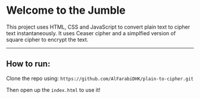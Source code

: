 # Welcome to the Jumble
 
This project uses HTML, CSS and JavaScript to convert plain text to cipher
text instantaneously. It uses Ceaser cipher and a simplfied version of square cipher to encrypt the text.

----------------------------------------------------------------
## How to run: 
Clone the repo using: `https://github.com/AlFarabiDHK/plain-to-cipher.git`

Then open up the `index.html` to use it!